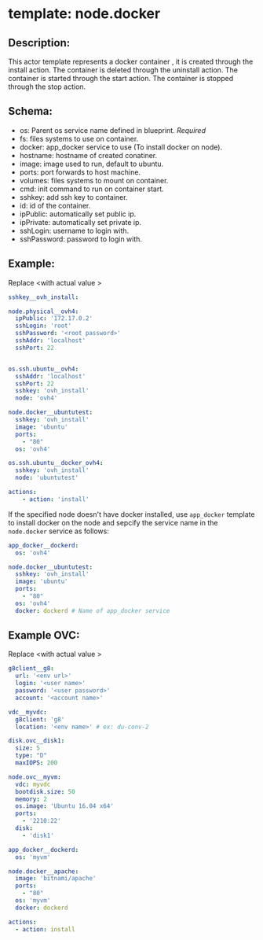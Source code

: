 # template: node.docker

## Description:

This actor template represents a docker container , it is created through the install action.
The container is deleted through the uninstall action.
The container is started through the start action.
The container is stopped through the stop action.



## Schema:
 - os: Parent os service name defined in blueprint. *Required*
 - fs: files systems to use on container.
 - docker: app_docker service to use (To install docker on node).
 - hostname: hostname of created conatiner.
 - image: image used to run, default to ubuntu.
 - ports: port forwards to host machine.
 - volumes: files systems to mount on container.
 - cmd: init command to run on container start.
 - sshkey: add ssh key to container.
 - id: id of the container.
 - ipPublic: automatically set public ip.
 - ipPrivate: automatically set private ip.
 - sshLogin: username to login with.
 - sshPassword: password to login with.

## Example:
Replace \<with actual value \>
```yaml
sshkey__ovh_install:

node.physical__ovh4:
  ipPublic: '172.17.0.2'
  sshLogin: 'root'
  sshPassword: '<root password>'
  sshAddr: 'localhost'
  sshPort: 22


os.ssh.ubuntu__ovh4:
  sshAddr: 'localhost'
  sshPort: 22
  sshkey: 'ovh_install'
  node: 'ovh4'

node.docker__ubuntutest:
  sshkey: 'ovh_install'
  image: 'ubuntu'
  ports:
    - "80"
  os: 'ovh4'

os.ssh.ubuntu__docker_ovh4:
  sshkey: 'ovh_install'
  node: 'ubuntutest'

actions:
    - action: 'install'
```

If the specified node doesn't have docker installed, use `app_docker` template to install docker on the node and sepcify the service name in the `node.docker` service as follows:

```yaml
app_docker__dockerd:
  os: 'ovh4'

node.docker__ubuntutest:
  sshkey: 'ovh_install'
  image: 'ubuntu'
  ports:
    - "80"
  os: 'ovh4'
  docker: dockerd # Name of app_docker service

```

## Example OVC:
Replace \<with actual value \>
```yaml
g8client__g8:
  url: '<env url>'
  login: '<user name>'
  password: '<user password>'
  account: '<account name>'

vdc__myvdc:
  g8client: 'g8'
  location: '<env name>' # ex: du-conv-2

disk.ovc__disk1:
  size: 5
  type: "D"
  maxIOPS: 200

node.ovc__myvm:
  vdc: myvdc
  bootdisk.size: 50
  memory: 2
  os.image: 'Ubuntu 16.04 x64'
  ports:
    - '2210:22'
  disk:
    - 'disk1'

app_docker__dockerd:
  os: 'myvm'

node.docker__apache:
  image: 'bitnami/apache'
  ports:
    - "80"
  os: 'myvm'
  docker: dockerd

actions:
  - action: install
```
